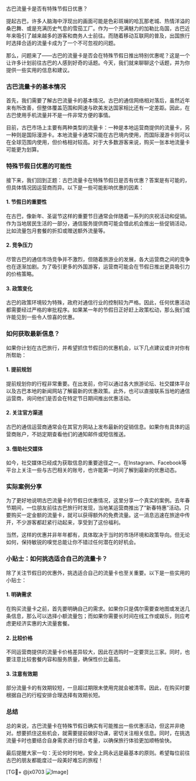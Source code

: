 古巴流量卡是否有特殊节假日优惠？

提起古巴，许多人脑海中浮现出的画面可能是色彩斑斓的哈瓦那老城、热情洋溢的桑巴舞、或是充满历史气息的雪茄工厂。作为一个充满魅力的加勒比岛国，古巴近年来吸引了越来越多的游客和商务人士前往。而随着移动互联网的普及，出国旅行时选择合适的流量卡成为了一个不可忽视的问题。

那么，问题来了——古巴的流量卡是否会在特殊节假日推出特别优惠呢？这是一个让许多计划前往古巴的人感到好奇的话题。今天，我们就来聊聊这个话题，并为你提供一些实用的信息和建议。

### 古巴流量卡的基本情况

首先，我们需要了解古巴流量卡的基本情况。古巴的通信网络相对落后，虽然近年来有所改善，但整体覆盖范围和网速与欧美发达国家相比还有一定差距。因此，在古巴使用手机流量并不是一件非常方便的事情。

目前，古巴市场上主要有两种类型的流量卡：一种是本地运营商提供的流量卡，另一种则是国际漫游卡。本地流量卡通常只能在古巴境内使用，而国际漫游卡则可以在全球范围内使用，但价格相对较高。对于大多数游客来说，购买一张本地流量卡可能更为划算。

### 特殊节假日优惠的可能性

接下来，我们回到正题：古巴流量卡在特殊节假日是否有优惠？答案是有可能的，但具体情况因运营商而异。以下是一些可能影响优惠的因素：

#### 1. 节假日的重要性

在古巴，像新年、圣诞节这样的重要节日通常会伴随着一系列的庆祝活动和促销。作为当地居民生活的一部分，通信服务提供商可能会借此机会推出一些促销活动，比如流量包月套餐的折扣或赠送额外流量等。

#### 2. 竞争压力

尽管古巴的通信市场竞争并不激烈，但随着旅游业的发展，各大运营商之间的竞争也在逐渐加剧。为了吸引更多的外国游客，运营商可能会在节假日推出更具吸引力的价格策略。

#### 3. 政策变化

古巴的政策环境较为特殊，政府对通信行业的控制较为严格。因此，任何优惠活动都需要经过严格的审批程序。如果某一年的节假日正好赶上政策松动，那么我们或许能见到一些令人惊喜的优惠。

### 如何获取最新信息？

如果你计划在古巴旅行，并希望抓住节假日的优惠机会，以下几点建议或许对你有所帮助：

#### 1. 提前规划

提前规划你的行程非常重要。在出发前，你可以通过各大旅游论坛、社交媒体平台以及古巴本地的新闻网站了解最新的优惠政策。此外，也可以直接联系当地的通信运营商，询问他们是否会在特定节日期间推出优惠活动。

#### 2. 关注官方渠道

古巴的通信运营商通常会在其官方网站上发布最新的促销信息。如果你有具体的运营商账户，不妨定期查看他们的通知邮件或短信推送。

#### 3. 借助社交媒体

如今，社交媒体已经成为获取信息的重要途径之一。在Instagram、Facebook等平台上关注一些与古巴相关的账号，也许能第一时间了解到最新的优惠动态。

### 实际案例分享

为了更好地说明古巴流量卡的节假日优惠情况，这里分享一个真实的案例。去年春节期间，一位朋友前往古巴旅行时发现，当地某运营商推出了“新春特惠”活动。只要购买一定金额的流量卡，就可以获得额外的免费流量。这一消息迅速在旅途中传开，不少游客都赶紧行动起来，享受到了这份福利。

当然，这样的优惠并非年年都有，具体取决于当时的市场环境和政策导向。但无论如何，保持敏锐的嗅觉总能让你不错过任何潜在的好机会。

### 小贴士：如何挑选适合自己的流量卡？

除了关注节假日的优惠外，挑选适合自己的流量卡也至关重要。以下是一些实用的小贴士：

#### 1. 明确需求

在购买流量卡之前，首先要明确自己的需求。如果你只是偶尔需要查地图或发送几条信息，那么可以选择小额流量包；而如果你需要长时间在线工作或娱乐，则应考虑更经济实惠的大流量套餐。

#### 2. 比较价格

不同运营商提供的流量卡价格差异较大，因此在选购时一定要货比三家。同时，也要注意比较套餐内容和服务质量，确保性价比最高。

#### 3. 注意有效期

部分流量卡的有效期较短，一旦超过期限未使用完就会被清零。因此，在购买时要根据自己的行程安排合理选择有效期长短。

### 总结

总的来说，古巴流量卡在特殊节假日确实有可能推出一些优惠活动，但这并非绝对。想要抓住这些机会，就需要提前做好功课，密切关注相关信息。同时，在挑选流量卡时也要结合自身需求进行综合考量，以确保旅行体验更加顺畅愉快。

最后提醒大家一句：无论何时何地，安全上网永远是最基本的原则。希望每位前往古巴的朋友都能度过一段美好难忘的旅程！

[TG💪+ @jx0703 ![Image](https://github.com/user-attachments/assets/dbca1d08-cadb-493c-b0ec-ad6f7a83f270)]